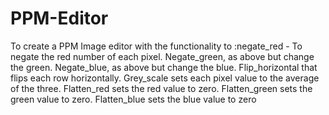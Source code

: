 # PPM-Editor
To create a PPM Image editor with the functionality to :negate_red - To negate the red number of each pixel. Negate_green, as above but change the green. Negate_blue, as above but change the blue. Flip_horizontal that flips each row horizontally. Grey_scale sets each pixel value to the average of the three. Flatten_red sets the red value to zero. Flatten_green sets the green value to zero. Flatten_blue sets the blue value to zero
